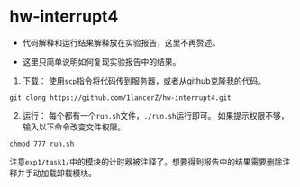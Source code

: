 # hw-interrupt4

- 代码解释和运行结果解释放在实验报告，这里不再赘述。

- 这里只简单说明如何复现实验报告中的结果。

1. 下载：
使用`scp`指令将代码传到服务器，或者从github克隆我的代码。
```
git clong https://github.com/1lancerZ/hw-interrupt4.git
```

2. 运行：
每个都有一个`run.sh`文件，`./run.sh`运行即可。
如果提示权限不够，输入以下命令改变文件权限。
```
chmod 777 run.sh
```
注意`exp1/task1/`中的模块的计时器被注释了。想要得到报告中的结果需要删除注释并手动加载卸载模块。
